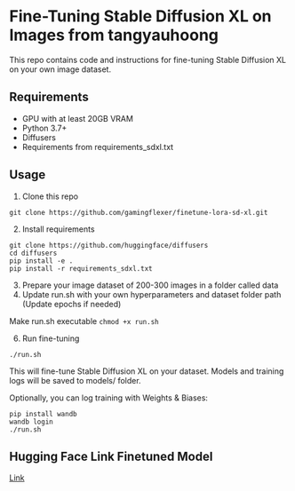 # Fine-Tuning Stable Diffusion XL on Images from tangyauhoong
This repo contains code and instructions for fine-tuning Stable Diffusion XL on your own image dataset.

## Requirements

- GPU with at least 20GB VRAM
- Python 3.7+
- Diffusers
- Requirements from requirements_sdxl.txt

## Usage
1. Clone this repo

`git clone https://github.com/gamingflexer/finetune-lora-sd-xl.git`

2.  Install requirements


```
git clone https://github.com/huggingface/diffusers
cd diffusers
pip install -e .
pip install -r requirements_sdxl.txt
```

3.  Prepare your image dataset of 200-300 images in a folder called data
4.  Update run.sh with your own hyperparameters and dataset folder path (Update epochs if needed)

Make run.sh executable
`chmod +x run.sh`

6.  Run fine-tuning

`./run.sh`

This will fine-tune Stable Diffusion XL on your dataset. Models and training logs will be saved to models/ folder.

Optionally, you can log training with Weights & Biases:

```
pip install wandb
wandb login
./run.sh
```

## Hugging Face Link Finetuned Model

[Link](https://huggingface.co/asach/tangyauhoong-images-sdxl)



